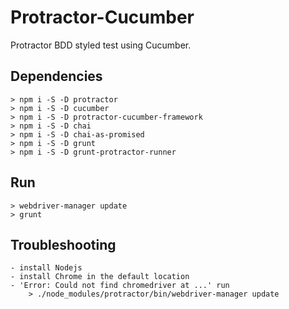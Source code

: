 # Protractor-Cucumber
Protractor BDD styled test using Cucumber.

## Dependencies  

    > npm i -S -D protractor
    > npm i -S -D cucumber
    > npm i -S -D protractor-cucumber-framework
    > npm i -S -D chai
    > npm i -S -D chai-as-promised
    > npm i -S -D grunt
    > npm i -S -D grunt-protractor-runner
    
## Run
    > webdriver-manager update
    > grunt

## Troubleshooting 

    - install Nodejs
    - install Chrome in the default location
    - 'Error: Could not find chromedriver at ...' run
        > ./node_modules/protractor/bin/webdriver-manager update